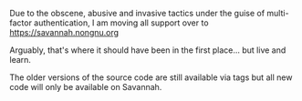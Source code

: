 Due to the obscene, abusive and invasive tactics under the guise of multi-factor authentication, I am moving all support over to https://savannah.nongnu.org

Arguably, that's where it should have been in the first place... but live and learn.

The older versions of the source code are still available via tags but all new code will only be available on Savannah.
